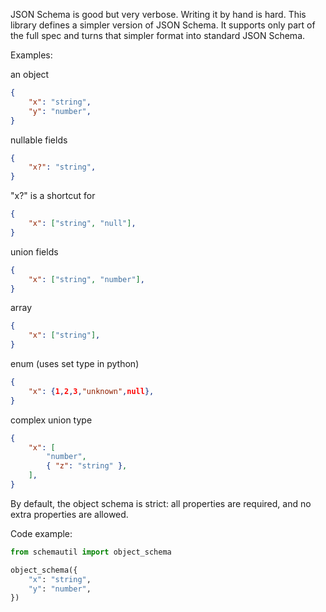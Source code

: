 JSON Schema is good but very verbose. Writing it by hand is hard.
This library defines a simpler version of JSON Schema. It supports only part of the full spec and turns that simpler format into standard JSON Schema.

Examples:

an object

```json
{
    "x": "string",
    "y": "number",
}
```

nullable fields

```json
{
    "x?": "string",
}
```

"x?" is a shortcut for

```json
{
    "x": ["string", "null"],
}
```

union fields

```json
{
    "x": ["string", "number"],
}
```

array

```json
{
    "x": ["string"],
}
```

enum (uses set type in python)

```json
{
    "x": {1,2,3,"unknown",null},
}
```

complex union type

```json
{
    "x": [
        "number",
        { "z": "string" },
    ],
}
```

By default, the object schema is strict: all properties are required, and no extra properties are allowed.

Code example:

```python
from schemautil import object_schema

object_schema({
    "x": "string",
    "y": "number",
})
```
